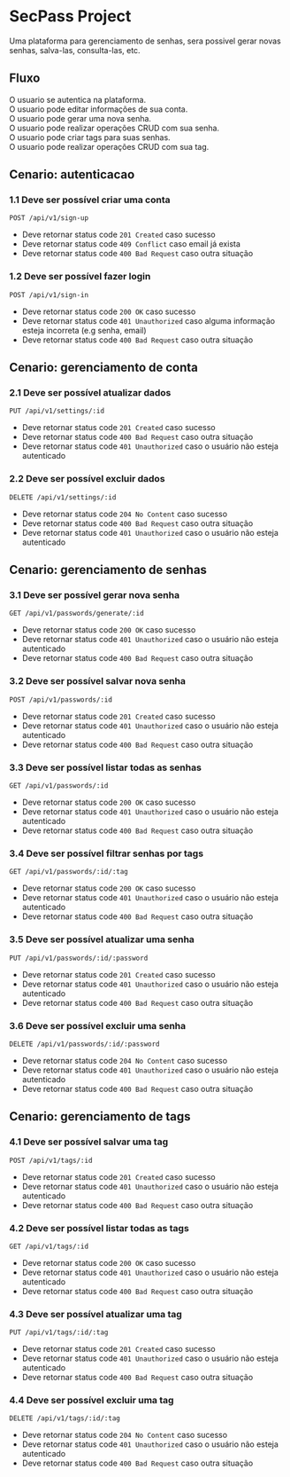 # SecPass Project

Uma plataforma para gerenciamento de senhas, sera possivel gerar novas senhas, salva-las, consulta-las, etc.

## Fluxo

O usuario se autentica na plataforma. <br>
O usuario pode editar informações de sua conta. <br>
O usuario pode gerar uma nova senha. <br>
O usuario pode realizar operações CRUD com sua senha. <br>
O usuario pode criar tags para suas senhas. <br>
O usuario pode realizar operações CRUD com sua tag.

## Cenario: autenticacao

### 1.1 Deve ser possível criar uma conta

`POST /api/v1/sign-up`

- Deve retornar status code `201 Created` caso sucesso
- Deve retornar status code `409 Conflict` caso email já exista
- Deve retornar status code `400 Bad Request` caso outra situação

### 1.2 Deve ser possível fazer login

`POST /api/v1/sign-in`

- Deve retornar status code `200 OK` caso sucesso
- Deve retornar status code `401 Unauthorized` caso alguma informação esteja incorreta (e.g senha, email)
- Deve retornar status code `400 Bad Request` caso outra situação

## Cenario: gerenciamento de conta

### 2.1 Deve ser possível atualizar dados

`PUT /api/v1/settings/:id`

- Deve retornar status code `201 Created` caso sucesso
- Deve retornar status code `400 Bad Request` caso outra situação
- Deve retornar status code `401 Unauthorized` caso o usuário não esteja autenticado

### 2.2 Deve ser possível excluir dados

`DELETE /api/v1/settings/:id`

- Deve retornar status code `204 No Content` caso sucesso
- Deve retornar status code `400 Bad Request` caso outra situação
- Deve retornar status code `401 Unauthorized` caso o usuário não esteja autenticado

## Cenario: gerenciamento de senhas

### 3.1 Deve ser possível gerar nova senha

`GET /api/v1/passwords/generate/:id`

- Deve retornar status code `200 OK` caso sucesso
- Deve retornar status code `401 Unauthorized` caso o usuário não esteja autenticado
- Deve retornar status code `400 Bad Request` caso outra situação

### 3.2 Deve ser possível salvar nova senha

`POST /api/v1/passwords/:id`

- Deve retornar status code `201 Created` caso sucesso
- Deve retornar status code `401 Unauthorized` caso o usuário não esteja autenticado
- Deve retornar status code `400 Bad Request` caso outra situação

### 3.3 Deve ser possível listar todas as senhas

`GET /api/v1/passwords/:id`

- Deve retornar status code `200 OK` caso sucesso
- Deve retornar status code `401 Unauthorized` caso o usuário não esteja autenticado
- Deve retornar status code `400 Bad Request` caso outra situação

### 3.4 Deve ser possível filtrar senhas por tags

`GET /api/v1/passwords/:id/:tag`

- Deve retornar status code `200 OK` caso sucesso
- Deve retornar status code `401 Unauthorized` caso o usuário não esteja autenticado
- Deve retornar status code `400 Bad Request` caso outra situação

### 3.5 Deve ser possível atualizar uma senha

`PUT /api/v1/passwords/:id/:password`

- Deve retornar status code `201 Created` caso sucesso
- Deve retornar status code `401 Unauthorized` caso o usuário não esteja autenticado
- Deve retornar status code `400 Bad Request` caso outra situação

### 3.6 Deve ser possível excluir uma senha

`DELETE /api/v1/passwords/:id/:password`

- Deve retornar status code `204 No Content` caso sucesso
- Deve retornar status code `401 Unauthorized` caso o usuário não esteja autenticado
- Deve retornar status code `400 Bad Request` caso outra situação

## Cenario: gerenciamento de tags

### 4.1 Deve ser possível salvar uma tag

`POST /api/v1/tags/:id`

- Deve retornar status code `201 Created` caso sucesso
- Deve retornar status code `401 Unauthorized` caso o usuário não esteja autenticado
- Deve retornar status code `400 Bad Request` caso outra situação

### 4.2 Deve ser possível listar todas as tags

`GET /api/v1/tags/:id`

- Deve retornar status code `200 OK` caso sucesso
- Deve retornar status code `401 Unauthorized` caso o usuário não esteja autenticado
- Deve retornar status code `400 Bad Request` caso outra situação

### 4.3 Deve ser possível atualizar uma tag

`PUT /api/v1/tags/:id/:tag`

- Deve retornar status code `201 Created` caso sucesso
- Deve retornar status code `401 Unauthorized` caso o usuário não esteja autenticado
- Deve retornar status code `400 Bad Request` caso outra situação

### 4.4 Deve ser possível excluir uma tag

`DELETE /api/v1/tags/:id/:tag`

- Deve retornar status code `204 No Content` caso sucesso
- Deve retornar status code `401 Unauthorized` caso o usuário não esteja autenticado
- Deve retornar status code `400 Bad Request` caso outra situação
